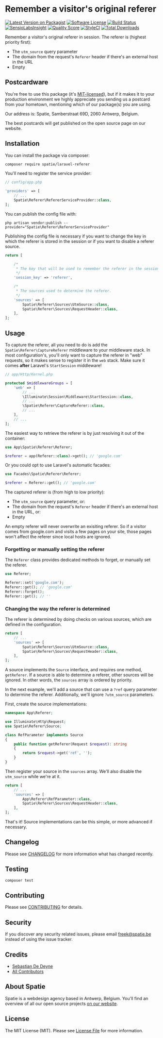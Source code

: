 # Remember a visitor's original referer

[![Latest Version on Packagist](https://img.shields.io/packagist/v/spatie/laravel-referer.svg?style=flat-square)](https://packagist.org/packages/spatie/laravel-referer)
[![Software License](https://img.shields.io/badge/license-MIT-brightgreen.svg?style=flat-square)](LICENSE.md)
[![Build Status](https://img.shields.io/travis/spatie/laravel-referer/master.svg?style=flat-square)](https://travis-ci.org/spatie/laravel-referer)
[![SensioLabsInsight](https://img.shields.io/sensiolabs/i/fd60d7c2-ee49-4a82-adfd-00b7f5c55406.svg?style=flat-square)](https://insight.sensiolabs.com/projects/fd60d7c2-ee49-4a82-adfd-00b7f5c55406)
[![Quality Score](https://img.shields.io/scrutinizer/g/spatie/laravel-referer.svg?style=flat-square)](https://scrutinizer-ci.com/g/spatie/laravel-referer)
[![StyleCI](https://styleci.io/repos/80646641/shield?branch=master)](https://styleci.io/repos/80646641)
[![Total Downloads](https://img.shields.io/packagist/dt/spatie/laravel-referer.svg?style=flat-square)](https://packagist.org/packages/spatie/laravel-referer)

Remember a visitor's original referer in session. The referer is (highest priority first):

- The `utm_source` query parameter
- The domain from the request's `Referer` header if there's an external host in the URL
- Empty

## Postcardware

You're free to use this package (it's [MIT-licensed](LICENSE.md)), but if it makes it to your production environment we highly appreciate you sending us a postcard from your hometown, mentioning which of our package(s) you are using.

Our address is: Spatie, Samberstraat 69D, 2060 Antwerp, Belgium.

The best postcards will get published on the open source page on our website.

## Installation

You can install the package via composer:

``` bash
composer require spatie/laravel-referer
```

You'll need to register the service provider:

```php
// config/app.php

'providers' => [
    // ...
    Spatie\Referer\RefererServiceProvider::class,
];
```

You can publish the config file with:

```
php artisan vendor:publish --provider="Spatie\Referer\RefererServiceProvider"
```

Publishing the config file is necessary if you want to change the key in which the referer is stored in the session or
if you want to disable a referer source.

```php
return [

    /*
     * The key that will be used to remember the referer in the session.
     */
    'session_key' => 'referer',

    /*
     * The sources used to determine the referer.
     */
    'sources' => [
        Spatie\Referer\Sources\UtmSource::class,
        Spatie\Referer\Sources\RequestHeader::class,
    ],
];
```

## Usage

To capture the referer, all you need to do is add the `Spatie\Referer\CaptureReferer` middleware to your middleware stack. In most configuration's, you'll only want to capture the referer in "web" requests, so it makes sense to register it in the `web` stack. Make sure it comes **after** Laravel's `StartSession` middleware!

```php
// app/Http/Kernel.php

protected $middlewareGroups = [
    'web' => [
        // ...
        \Illuminate\Session\Middleware\StartSession::class,
        // ...
        \Spatie\Referer\CaptureReferer::class,
        // ...
    ],
    // ...
];
```

The easiest way to retrieve the referer is by just resolving it out of the container:

```php
use App\Spatie\Referer\Referer;

$referer = app(Referer::class)->get(); // 'google.com'
```

Or you could opt to use Laravel's automatic facades:

```php
use Facades\Spatie\Referer\Referer;

$referer = Referer::get(); // 'google.com'
```

The captured referer is (from high to low priority):

- The `utm_source` query parameter, or:
- The domain from the request's `Referer` header if there's an external host in the URL, or:
- Empty

An empty referer will never overwrite an exisiting referer. So if a visitor comes from google.com and visits a few pages on your site, those pages won't affect the referer since local hosts are ignored.

### Forgetting or manually setting the referer

The `Referer` class provides dedicated methods to forget, or manually set the referer.

```php
use Referer;

Referer::set('google.com');
Referer::get(); // 'google.com'
Referer::forget();
Referer::get(); // ''
```

### Changing the way the referer is determined

The referer is determined by doing checks on various sources, which are defined in the configuration.

```php
return [
    // ...
    'sources' => [
        Spatie\Referer\Sources\UtmSource::class,
        Spatie\Referer\Sources\RequestHeader::class,
    ],
];
```

A source implements the `Source` interface, and requires one method, `getReferer`. If a source is able to determine a referer, other sources will be ignored. In other words, the `sources` array is ordered by priority.

In the next example, we'll add a source that can use a `?ref` query parameter to determine the referer. Additionally, we'll ignore `?utm_source` parameters.

First, create the source implementations:

```php
namespace App\Referer;

use Illuminate\Http\Request;
use Spatie\Referer\Source;

class RefParameter implements Source
{
    public function getReferer(Request $request): string
    {
        return $request->get('ref', ''); 
    }
}
```

Then register your source in the `sources` array. We'll also disable the `utm_source` while we're at it.

```php
return [
    // ...
    'sources' => [
        App\Referer\RefParameter::class,
        Spatie\Referer\Sources\RequestHeader::class,
    ],
];
```

That's it! Source implementations can be this simple, or more advanced if necessary.

## Changelog

Please see [CHANGELOG](CHANGELOG.md) for more information what has changed recently.

## Testing

``` bash
composer test
```

## Contributing

Please see [CONTRIBUTING](CONTRIBUTING.md) for details.

## Security

If you discover any security related issues, please email freek@spatie.be instead of using the issue tracker.

## Credits

- [Sebastian De Deyne](https://github.com/sebastiandedeyne)
- [All Contributors](../../contributors)

## About Spatie

Spatie is a webdesign agency based in Antwerp, Belgium. You'll find an overview of all our open source projects [on our website](https://spatie.be/opensource).

## License

The MIT License (MIT). Please see [License File](LICENSE.md) for more information.

